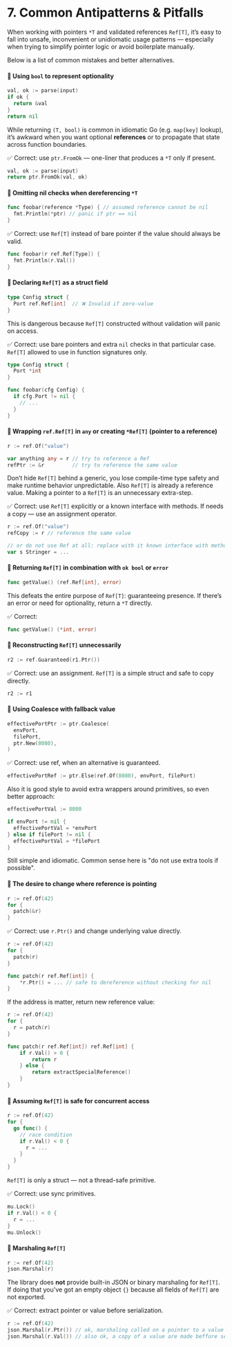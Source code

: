 
# 7. Common Antipatterns & Pitfalls

When working with pointers `*T` and validated references `Ref[T]`, it’s easy to fall into unsafe, inconvenient or unidiomatic usage patterns — especially when trying to simplify pointer logic or avoid boilerplate manually.

Below is a list of common mistakes and better alternatives.

#### 🚫 Using `bool` to represent optionality

```go
val, ok := parse(input)
if ok {
  return &val
}
return nil
```

While returning `(T, bool)` is common in idiomatic Go (e.g. `map[key]` lookup), it’s awkward when you want optional **references** or to propagate that state across function boundaries.

✅ Correct: use `ptr.FromOk` — one-liner that produces a `*T` only if present.

```go
val, ok := parse(input)
return ptr.FromOk(val, ok)
```
#### 🚫 Omitting nil checks when dereferencing `*T`

```go
func foobar(reference *Type) { // assumed reference cannot be nil
  fmt.Println(*ptr) // panic if ptr == nil
}
```

✅ Correct: use `Ref[T]` instead of bare pointer if the value should always be valid.

```go
func foobar(r ref.Ref[Type]) {
  fmt.Println(r.Val())
}
```

#### 🚫 Declaring `Ref[T]` as a struct field

```go
type Config struct {
  Port ref.Ref[int]  // ❌ Invalid if zero-value
}
```

This is dangerous because `Ref[T]` constructed without validation will panic on access.

✅ Correct: use bare pointers and extra `nil` checks in that particular case. `Ref[T]` allowed to use in function signatures only.

```go
type Config struct {
  Port *int
}

func foobar(cfg Config) {
  if cfg.Port != nil {
    // ...
  }
}
```

#### 🚫 Wrapping `ref.Ref[T]` in `any` or creating `*Ref[T]` (pointer to a reference)

```go
r := ref.Of("value")

var anything any = r // try to reference a Ref
refPtr := &r         // try to reference the same value
```

Don’t hide `Ref[T]` behind a generic, you lose compile-time type safety and make runtime behavior unpredictable. Also `Ref[T]` is already a reference value. Making a pointer to a `Ref[T]` is an unnecessary extra-step.

✅ Correct: use `Ref[T]` explicitly or a known interface with methods. If needs a copy — use an assignment operator.

```go
r := ref.Of("value")
refCopy := r // reference the same value

// or do not use Ref at all: replace with it known interface with methods
var s Stringer = ...
```

#### 🚫 Returning `Ref[T]` in combination with `ok bool` or `error`

```go
func getValue() (ref.Ref[int], error)
```

This defeats the entire purpose of `Ref[T]`: guaranteeing presence. If there’s an error or need for optionality, return a `*T` directly.

✅ Correct:
```go
func getValue() (*int, error)
```

#### 🚫 Reconstructing `Ref[T]` unnecessarily

```go
r2 := ref.Guaranteed(r1.Ptr())
```

✅ Correct: use an assignment. `Ref[T]` is a simple struct and safe to copy directly.
```go
r2 := r1
```

#### 🚫 Using Coalesce with fallback value

```go
effectivePortPtr := ptr.Coalesce(
  envPort,
  filePort,
  ptr.New(8080),
)
```

✅ Correct: use ref, when an alternative is guaranteed.
```go
effectivePortRef := ptr.Else(ref.Of(8080), envPort, filePort)
```

Also it is good style to avoid extra wrappers around primitives, so even better approach:
```go
effectivePortVal := 8080

if envPort != nil {
  effectivePortVal = *envPort
} else if filePort != nil {
  effectivePortVal = *filePort
}
```

Still simple and idiomatic. Common sense here is "do not use extra tools if possible".

#### 🚫 The desire to change where reference is pointing

```go
r := ref.Of(42)
for {
  patch(&r)
}
```

✅ Correct: use `r.Ptr()` and change underlying value directly.

```go
r := ref.Of(42)
for {
  patch(r)
}

func patch(r ref.Ref[int]) {
    *r.Ptr() = ... // safe to dereference without checking for nil
}
```

If the address is matter, return new reference value:

```go
r := ref.Of(42)
for {
  r = patch(r)
}

func patch(r ref.Ref[int]) ref.Ref[int] {
    if r.Val() > 0 {
        return r
    } else {
        return extractSpecialReference()
    }
}
```

#### 🚫 Assuming `Ref[T]` is safe for concurrent access

```go
r := ref.Of(42)
for {
  go func() {
    // race condition
    if r.Val() < 0 {
      r = ...
    }
  }
}
```

`Ref[T]` is only a struct — not a thread-safe primitive.

✅ Correct: use sync primitives.
```go
mu.Lock()
if r.Val() < 0 {
  r = ...
}
mu.Unlock()
```

#### 🚫 Marshaling `Ref[T]`

```go
r := ref.Of(42)
json.Marshal(r)
```

The library does **not** provide built-in JSON or binary marshaling for `Ref[T]`. If doing that you've got an empty object `{}` because all fields of `Ref[T]` are not exported.

✅ Correct: extract pointer or value before serialization.
```go
r := ref.Of(42)
json.Marshal(r.Ptr()) // ok, marshaling called on a pointer to a value
json.Marshal(r.Val()) // also ok, a copy of a value are made beffore serialization
```

